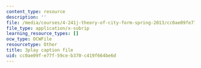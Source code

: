 ```yaml
---
content_type: resource
description: ''
file: /media/courses/4-241j-theory-of-city-form-spring-2013/cc0ae09fe77f59ceb370c419f664be6d_Wf4_tmPw1As.srt
file_type: application/x-subrip
learning_resource_types: []
ocw_type: OCWFile
resourcetype: Other
title: 3play caption file
uid: cc0ae09f-e77f-59ce-b370-c419f664be6d
---
```

